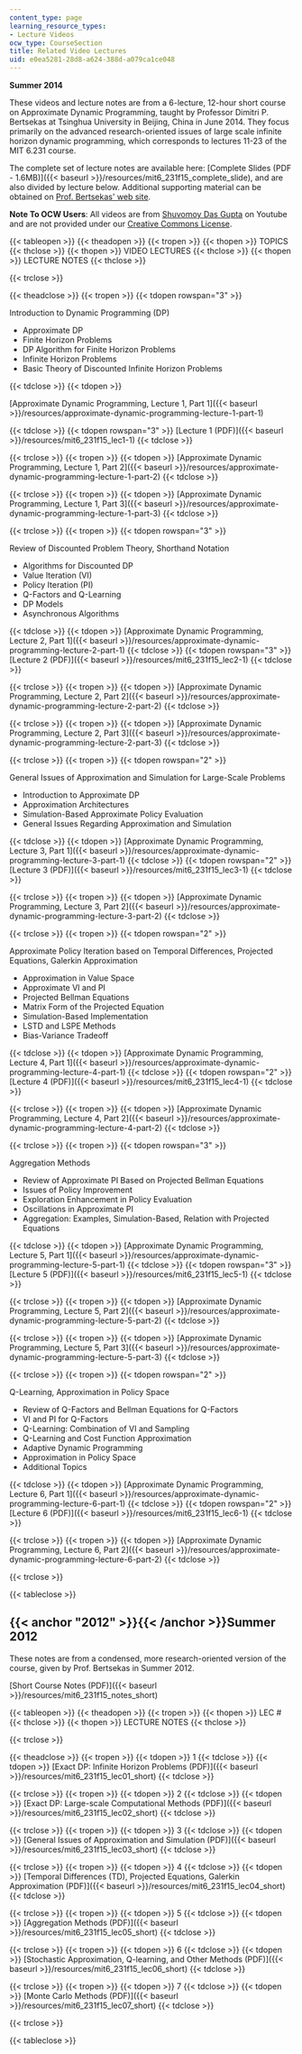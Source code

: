 ```yaml
---
content_type: page
learning_resource_types:
- Lecture Videos
ocw_type: CourseSection
title: Related Video Lectures
uid: e0ea5281-28d8-a624-388d-a079ca1ce048
---
```


**Summer 2014**

These videos and lecture notes are from a 6-lecture, 12-hour short course on Approximate Dynamic Programming, taught by Professor Dimitri P. Bertsekas at Tsinghua University in Beijing, China in June 2014. They focus primarily on the advanced research-oriented issues of large scale infinite horizon dynamic programming, which corresponds to lectures 11-23 of the MIT 6.231 course.

The complete set of lecture notes are available here: [Complete Slides (PDF - 1.6MB)]({{< baseurl >}}/resources/mit6_231f15_complete_slide), and are also divided by lecture below. Additional supporting material can be obtained on [Prof. Bertsekas' web site](http://web.mit.edu/dimitrib/www/publ.html).

**Note To OCW Users**: All videos are from [Shuvomoy Das Gupta](https://www.youtube.com/playlist?list=PLiCLbsFQNFAxOmVeqPhI5er1LGf2-L9I4) on Youtube and are not provided under our [Creative Commons License](/terms/#cc).

{{< tableopen >}}
{{< theadopen >}}
{{< tropen >}}
{{< thopen >}}
TOPICS
{{< thclose >}}
{{< thopen >}}
VIDEO LECTURES
{{< thclose >}}
{{< thopen >}}
LECTURE NOTES
{{< thclose >}}

{{< trclose >}}

{{< theadclose >}}
{{< tropen >}}
{{< tdopen rowspan="3" >}}


Introduction to Dynamic Programming (DP)

*   Approximate DP
*   Finite Horizon Problems
*   DP Algorithm for Finite Horizon Problems
*   Infinite Horizon Problems
*   Basic Theory of Discounted Infinite Horizon Problems


{{< tdclose >}}
{{< tdopen >}}


[Approximate Dynamic Programming, Lecture 1, Part 1]({{< baseurl >}}/resources/approximate-dynamic-programming-lecture-1-part-1)


{{< tdclose >}}
{{< tdopen rowspan="3" >}}
[Lecture 1 (PDF)]({{< baseurl >}}/resources/mit6_231f15_lec1-1)
{{< tdclose >}}

{{< trclose >}}
{{< tropen >}}
{{< tdopen >}}
[Approximate Dynamic Programming, Lecture 1, Part 2]({{< baseurl >}}/resources/approximate-dynamic-programming-lecture-1-part-2)
{{< tdclose >}}

{{< trclose >}}
{{< tropen >}}
{{< tdopen >}}
[Approximate Dynamic Programming, Lecture 1, Part 3]({{< baseurl >}}/resources/approximate-dynamic-programming-lecture-1-part-3)
{{< tdclose >}}

{{< trclose >}}
{{< tropen >}}
{{< tdopen rowspan="3" >}}


Review of Discounted Problem Theory, Shorthand Notation

*   Algorithms for Discounted DP
*   Value Iteration (VI)
*   Policy Iteration (PI)
*   Q-Factors and Q-Learning
*   DP Models
*   Asynchronous Algorithms


{{< tdclose >}}
{{< tdopen >}}
[Approximate Dynamic Programming, Lecture 2, Part 1]({{< baseurl >}}/resources/approximate-dynamic-programming-lecture-2-part-1)
{{< tdclose >}}
{{< tdopen rowspan="3" >}}
[Lecture 2 (PDF)]({{< baseurl >}}/resources/mit6_231f15_lec2-1)
{{< tdclose >}}

{{< trclose >}}
{{< tropen >}}
{{< tdopen >}}
[Approximate Dynamic Programming, Lecture 2, Part 2]({{< baseurl >}}/resources/approximate-dynamic-programming-lecture-2-part-2)
{{< tdclose >}}

{{< trclose >}}
{{< tropen >}}
{{< tdopen >}}
[Approximate Dynamic Programming, Lecture 2, Part 3]({{< baseurl >}}/resources/approximate-dynamic-programming-lecture-2-part-3)
{{< tdclose >}}

{{< trclose >}}
{{< tropen >}}
{{< tdopen rowspan="2" >}}


General Issues of Approximation and Simulation for Large-Scale Problems

*   Introduction to Approximate DP
*   Approximation Architectures
*   Simulation-Based Approximate Policy Evaluation
*   General Issues Regarding Approximation and Simulation


{{< tdclose >}}
{{< tdopen >}}
[Approximate Dynamic Programming, Lecture 3, Part 1]({{< baseurl >}}/resources/approximate-dynamic-programming-lecture-3-part-1)
{{< tdclose >}}
{{< tdopen rowspan="2" >}}
[Lecture 3 (PDF)]({{< baseurl >}}/resources/mit6_231f15_lec3-1)
{{< tdclose >}}

{{< trclose >}}
{{< tropen >}}
{{< tdopen >}}
[Approximate Dynamic Programming, Lecture 3, Part 2]({{< baseurl >}}/resources/approximate-dynamic-programming-lecture-3-part-2)
{{< tdclose >}}

{{< trclose >}}
{{< tropen >}}
{{< tdopen rowspan="2" >}}


Approximate Policy Iteration based on Temporal Differences, Projected Equations, Galerkin Approximation

*   Approximation in Value Space
*   Approximate VI and PI
*   Projected Bellman Equations
*   Matrix Form of the Projected Equation
*   Simulation-Based Implementation
*   LSTD and LSPE Methods
*   Bias-Variance Tradeoff


{{< tdclose >}}
{{< tdopen >}}
[Approximate Dynamic Programming, Lecture 4, Part 1]({{< baseurl >}}/resources/approximate-dynamic-programming-lecture-4-part-1)
{{< tdclose >}}
{{< tdopen rowspan="2" >}}
[Lecture 4 (PDF)]({{< baseurl >}}/resources/mit6_231f15_lec4-1)
{{< tdclose >}}

{{< trclose >}}
{{< tropen >}}
{{< tdopen >}}
[Approximate Dynamic Programming, Lecture 4, Part 2]({{< baseurl >}}/resources/approximate-dynamic-programming-lecture-4-part-2)
{{< tdclose >}}

{{< trclose >}}
{{< tropen >}}
{{< tdopen rowspan="3" >}}


Aggregation Methods

*   Review of Approximate PI Based on Projected Bellman Equations
*   Issues of Policy Improvement
*   Exploration Enhancement in Policy Evaluation
*   Oscillations in Approximate PI
*   Aggregation: Examples, Simulation-Based, Relation with Projected Equations


{{< tdclose >}}
{{< tdopen >}}
[Approximate Dynamic Programming, Lecture 5, Part 1]({{< baseurl >}}/resources/approximate-dynamic-programming-lecture-5-part-1)
{{< tdclose >}}
{{< tdopen rowspan="3" >}}
[Lecture 5 (PDF)]({{< baseurl >}}/resources/mit6_231f15_lec5-1)
{{< tdclose >}}

{{< trclose >}}
{{< tropen >}}
{{< tdopen >}}
[Approximate Dynamic Programming, Lecture 5, Part 2]({{< baseurl >}}/resources/approximate-dynamic-programming-lecture-5-part-2)
{{< tdclose >}}

{{< trclose >}}
{{< tropen >}}
{{< tdopen >}}
[Approximate Dynamic Programming, Lecture 5, Part 3]({{< baseurl >}}/resources/approximate-dynamic-programming-lecture-5-part-3)
{{< tdclose >}}

{{< trclose >}}
{{< tropen >}}
{{< tdopen rowspan="2" >}}


Q-Learning, Approximation in Policy Space

*   Review of Q-Factors and Bellman Equations for Q-Factors
*   VI and PI for Q-Factors
*   Q-Learning: Combination of VI and Sampling
*   Q-Learning and Cost Function Approximation
*   Adaptive Dynamic Programming
*   Approximation in Policy Space
*   Additional Topics


{{< tdclose >}}
{{< tdopen >}}
[Approximate Dynamic Programming, Lecture 6, Part 1]({{< baseurl >}}/resources/approximate-dynamic-programming-lecture-6-part-1)
{{< tdclose >}}
{{< tdopen rowspan="2" >}}
[Lecture 6 (PDF)]({{< baseurl >}}/resources/mit6_231f15_lec6-1)
{{< tdclose >}}

{{< trclose >}}
{{< tropen >}}
{{< tdopen >}}
[Approximate Dynamic Programming, Lecture 6, Part 2]({{< baseurl >}}/resources/approximate-dynamic-programming-lecture-6-part-2)
{{< tdclose >}}

{{< trclose >}}

{{< tableclose >}}

**{{< anchor "2012" >}}{{< /anchor >}}Summer 2012**
---------------------------------------------------

These notes are from a condensed, more research-oriented version of the course, given by Prof. Bertsekas in Summer 2012.

[Short Course Notes (PDF)]({{< baseurl >}}/resources/mit6_231f15_notes_short)

{{< tableopen >}}
{{< theadopen >}}
{{< tropen >}}
{{< thopen >}}
LEC #
{{< thclose >}}
{{< thopen >}}
LECTURE NOTES
{{< thclose >}}

{{< trclose >}}

{{< theadclose >}}
{{< tropen >}}
{{< tdopen >}}
1
{{< tdclose >}}
{{< tdopen >}}
[Exact DP: Infinite Horizon Problems (PDF)]({{< baseurl >}}/resources/mit6_231f15_lec01_short)
{{< tdclose >}}

{{< trclose >}}
{{< tropen >}}
{{< tdopen >}}
2
{{< tdclose >}}
{{< tdopen >}}
[Exact DP: Large-scale Computational Methods (PDF)]({{< baseurl >}}/resources/mit6_231f15_lec02_short)
{{< tdclose >}}

{{< trclose >}}
{{< tropen >}}
{{< tdopen >}}
3
{{< tdclose >}}
{{< tdopen >}}
[General Issues of Approximation and Simulation (PDF)]({{< baseurl >}}/resources/mit6_231f15_lec03_short)
{{< tdclose >}}

{{< trclose >}}
{{< tropen >}}
{{< tdopen >}}
4
{{< tdclose >}}
{{< tdopen >}}
[Temporal Differences (TD), Projected Equations, Galerkin Approximation (PDF)]({{< baseurl >}}/resources/mit6_231f15_lec04_short)
{{< tdclose >}}

{{< trclose >}}
{{< tropen >}}
{{< tdopen >}}
5
{{< tdclose >}}
{{< tdopen >}}
[Aggregation Methods (PDF)]({{< baseurl >}}/resources/mit6_231f15_lec05_short)
{{< tdclose >}}

{{< trclose >}}
{{< tropen >}}
{{< tdopen >}}
6
{{< tdclose >}}
{{< tdopen >}}
[Stochastic Approximation, Q-learning, and Other Methods (PDF)]({{< baseurl >}}/resources/mit6_231f15_lec06_short)
{{< tdclose >}}

{{< trclose >}}
{{< tropen >}}
{{< tdopen >}}
7
{{< tdclose >}}
{{< tdopen >}}
[Monte Carlo Methods (PDF)]({{< baseurl >}}/resources/mit6_231f15_lec07_short)
{{< tdclose >}}

{{< trclose >}}

{{< tableclose >}}